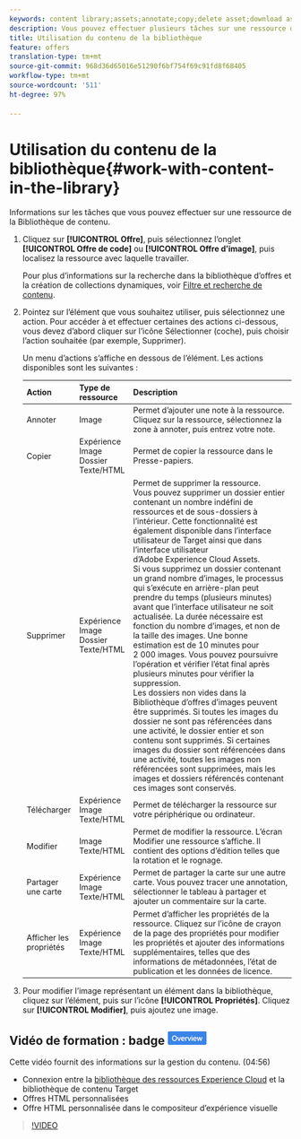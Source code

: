 ```yaml
---
keywords: content library;assets;annotate;copy;delete asset;download asset;edit content;share card;view content properties
description: Vous pouvez effectuer plusieurs tâches sur une ressource de la bibliothèque.
title: Utilisation du contenu de la bibliothèque
feature: offers
translation-type: tm+mt
source-git-commit: 968d36d65016e51290f6bf754f69c91fd8f68405
workflow-type: tm+mt
source-wordcount: '511'
ht-degree: 97%

---
```



# Utilisation du contenu de la bibliothèque{#work-with-content-in-the-library}

Informations sur les tâches que vous pouvez effectuer sur une ressource de la Bibliothèque de contenu.

1. Cliquez sur **[!UICONTROL Offre]**, puis sélectionnez l’onglet **[!UICONTROL Offre de code]** ou **[!UICONTROL Offre d’image]**, puis localisez la ressource avec laquelle travailler.

   Pour plus d’informations sur la recherche dans la bibliothèque d’offres et la création de collections dynamiques, voir [Filtre et recherche de contenu](/help/c-experiences/c-manage-content/filter-and-search-content.md#concept_3B59B8F025BF4CEA82ECC5199D365276).

1. Pointez sur l’élément que vous souhaitez utiliser, puis sélectionnez une action. Pour accéder à et effectuer certaines des actions ci-dessous, vous devez d’abord cliquer sur l’icône Sélectionner (coche), puis choisir l’action souhaitée (par exemple, Supprimer).

   Un menu d’actions s’affiche en dessous de l’élément. Les actions disponibles sont les suivantes :

   | Action | Type de ressource | Description |
   |--- |--- |--- |
   | Annoter | Image | Permet d’ajouter une note à la ressource. Cliquez sur la ressource, sélectionnez la zone à annoter, puis entrez votre note. |
   | Copier | Expérience<br>Image<br>Dossier<br>Texte/HTML | Permet de copier la ressource dans le Presse-papiers. |
   | Supprimer | Expérience<br>Image<br>Dossier<br>Texte/HTML | Permet de supprimer la ressource.<br>Vous pouvez supprimer un dossier entier contenant un nombre indéfini de ressources et de sous-dossiers à l’intérieur. Cette fonctionnalité est également disponible dans l’interface utilisateur de Target ainsi que dans l’interface utilisateur d’Adobe Experience Cloud Assets.<br>Si vous supprimez un dossier contenant un grand nombre d’images, le processus qui s’exécute en arrière-plan peut prendre du temps (plusieurs minutes) avant que l’interface utilisateur ne soit actualisée. La durée nécessaire est fonction du nombre d’images, et non de la taille des images. Une bonne estimation est de 10 minutes pour 2 000 images. Vous pouvez poursuivre l’opération et vérifier l’état final après plusieurs minutes pour vérifier la suppression.<br> Les dossiers non vides dans la Bibliothèque d’offres d’images peuvent être supprimés. Si toutes les images du dossier ne sont pas référencées dans une activité, le dossier entier et son contenu sont supprimés. Si certaines images du dossier sont référencées dans une activité, toutes les images non référencées sont supprimées, mais les images et dossiers référencés contenant ces images sont conservés. |
   | Télécharger | Expérience<br>Image<br>Texte/HTML | Permet de télécharger la ressource sur votre périphérique ou ordinateur. |
   | Modifier | Image<br>Texte/HTML | Permet de modifier la ressource. L’écran Modifier une ressource s’affiche. Il contient des options d’édition telles que la rotation et le rognage. |
   | Partager une carte | Expérience<br>Image<br>Texte/HTML | Permet de partager la carte sur une autre carte. Vous pouvez tracer une annotation, sélectionner le tableau à partager et ajouter un commentaire sur la carte. |
   | Afficher les propriétés | Expérience<br>Image<br>Texte/HTML | Permet d’afficher les propriétés de la ressource. Cliquez sur l’icône de crayon de la page des propriétés pour modifier les propriétés et ajouter des informations supplémentaires, telles que des informations de métadonnées, l’état de publication et les données de licence. |

1. Pour modifier l’image représentant un élément dans la bibliothèque, cliquez sur l’élément, puis sur l’icône **[!UICONTROL Propriétés]**. Cliquez sur **[!UICONTROL Modifier]**, puis ajoutez une image.

## Vidéo de formation : badge ![Présentation du référentiel de contenu](/help/assets/overview.png)

Cette vidéo fournit des informations sur la gestion du contenu. (04:56)

* Connexion entre la [bibliothèque des ressources Experience Cloud](https://experienceleague.adobe.com/docs/core-services/interface/assets/creative-cloud.html) et la bibliothèque de contenu Target
* Offres HTML personnalisées
* Offre HTML personnalisée dans le compositeur d’expérience visuelle

>[!VIDEO](https://video.tv.adobe.com/v/17387)